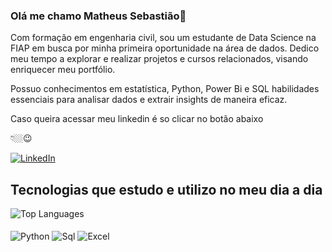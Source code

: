 ### Olá me chamo Matheus Sebastião👋

Com formação em engenharia civil, sou um estudante de Data Science na FIAP em busca por minha primeira oportunidade na área de dados. Dedico meu tempo a explorar e realizar projetos e cursos relacionados, visando enriquecer meu portfólio.

Possuo conhecimentos em estatística, Python, Power Bi e SQL habilidades essenciais para analisar dados e extrair insights de maneira eficaz.

Caso queira acessar meu linkedin é so clicar no botão abaixo 

👇🏼😉

<a href="https://www.linkedin.com/in/matheus-sebasti%C3%A3o-mendes-212a10163/" target="_blank">
  <img alt="LinkedIn" src="https://img.shields.io/badge/LinkedIn-0077B5?style=for-the-badge&logo=linkedin&logoColor=white" />
</a>

## Tecnologias que estudo e utilizo no meu dia a dia

<img src="https://github-readme-stats.vercel.app/api/top-langs/?username=matheussebastiaomendes&theme=blue-green" alt="Top Languages" />

<div style="display: inline_block"><br/>
  <img align="center" alt="Python" src="https://img.shields.io/badge/Python-3776AB?style=for-the-badge&logo=python&logoColor=white" />
  <img align="center" alt="Sql" src="https://img.shields.io/badge/MySQL-005C84?style=for-the-badge&logo=mysql&logoColor=white" />
  <img align="center" alt="Excel" src="https://img.shields.io/badge/Microsoft_Excel-217346?style=for-the-badge&logo=microsoft-excel&logoColor=white" />
</div><br/>
